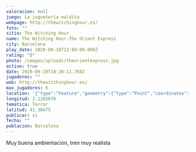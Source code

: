 ```yaml
---
valoracion: null
juego: La juguetería maldita
webpage: http://thewitchinghour.es/
foto: ""
sitio: The Witching Hour
name: The Witching Hour-The Orient Express
city: Barcelona
play_date: 2020-09-18T22:00:00.000Z
rating: "5"
photo: /images/uploads/theorientexpress.jpg
active: true
date: 2020-09-20T18:38:11.768Z
jugadores: ""
web: http://thewitchinghour.es/
max_jugadores: 6
location: '{"type":"Feature","geometry":{"type":"Point","coordinates":[2.1285076,41.38475]}}'
longitud: 2.1285076
tematica: Terror
latitud: 41.38475
publicar: si
fecha: ""
poblacion: Barcelona
---
```

Muy buena ambientación, tren muy realista